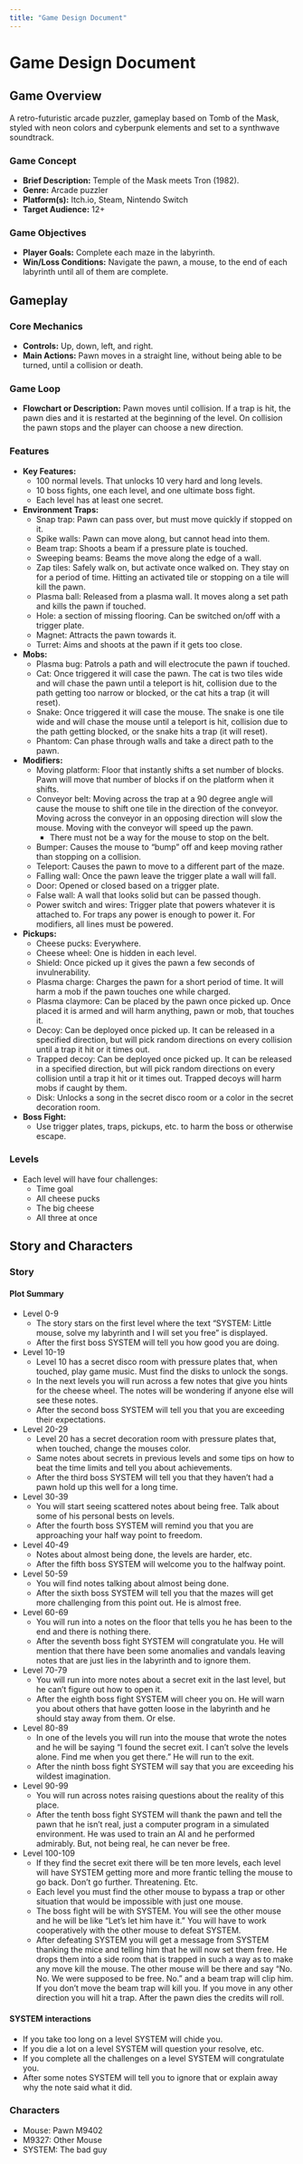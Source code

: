 ```yaml
---
title: "Game Design Document"
---
```


# Game Design Document

## Game Overview
A retro-futuristic arcade puzzler, gameplay based on Tomb of the Mask, styled with neon colors and cyberpunk elements and set to a synthwave soundtrack.

### Game Concept
- **Brief Description:** Temple of the Mask meets Tron (1982).
- **Genre:** Arcade puzzler
- **Platform(s):** Itch.io, Steam, Nintendo Switch
- **Target Audience:** 12+

### Game Objectives
- **Player Goals:** Complete each maze in the labyrinth.
- **Win/Loss Conditions:** Navigate the pawn, a mouse, to the end of each labyrinth until all of them are complete.

## Gameplay
### Core Mechanics
- **Controls:** Up, down, left, and right.
- **Main Actions:** Pawn moves in a straight line, without being able to be turned, until a collision or death.

### Game Loop
- **Flowchart or Description:** Pawn moves until collision. If a trap is hit, the pawn dies and it is restarted at the beginning of the level. On collision the pawn stops and the player can choose a new direction.

### Features
- **Key Features:**
    - 100 normal levels. That unlocks 10 very hard and long levels.
    - 10 boss fights, one each level, and one ultimate boss fight.
    - Each level has at least one secret.
- **Environment Traps:**
    - Snap trap: Pawn can pass over, but must move quickly if stopped on it.
    - Spike walls: Pawn can move along, but cannot head into them.
    - Beam trap: Shoots a beam if a pressure plate is touched.
    - Sweeping beams: Beams the move along the edge of a wall.
    - Zap tiles: Safely walk on, but activate once walked on. They stay on for a period of time. Hitting an activated tile or stopping on a tile will kill the pawn.
    - Plasma ball: Released from a plasma wall. It moves along a set path and kills the pawn if touched.
    - Hole: a section of missing flooring. Can be switched on/off with a trigger plate.
    - Magnet: Attracts the pawn towards it.
    - Turret: Aims and shoots at the pawn if it gets too close.
- **Mobs:**
    - Plasma bug: Patrols a path and will electrocute the pawn if touched.
    - Cat: Once triggered it will case the pawn. The cat is two tiles wide and will chase the pawn until a teleport is hit, collision due to the path getting too narrow or blocked, or the cat hits a trap (it will reset).
    - Snake: Once triggered it will case the mouse. The snake is one tile wide and will chase the mouse until a teleport is hit, collision due to the path getting blocked, or the snake hits a trap (it will reset).
    - Phantom: Can phase through walls and take a direct path to the pawn.
- **Modifiers:**
    - Moving platform: Floor that instantly shifts a set number of blocks. Pawn will move that number of blocks if on the platform when it shifts.
    - Conveyor belt: Moving across the trap at a 90 degree angle will cause the mouse to shift one tile in the direction of the conveyor. Moving across the conveyor in an opposing direction will slow the mouse. Moving with the conveyor will speed up the pawn.
        - There must not be a way for the mouse to stop on the belt.
    - Bumper: Causes the mouse to “bump” off and keep moving rather than stopping on a collision.
    - Teleport: Causes the pawn to move to a different part of the maze.
    - Falling wall: Once the pawn leave the trigger plate a wall will fall.
    - Door: Opened or closed based on a trigger plate.
    - False wall: A wall that looks solid but can be passed though.
    - Power switch and wires: Trigger plate that powers whatever it is attached to. For traps any power is enough to power it. For modifiers, all lines must be powered.
- **Pickups:**
    - Cheese pucks: Everywhere.
    - Cheese wheel: One is hidden in each level.
    - Shield: Once picked up it gives the pawn a few seconds of invulnerability.
    - Plasma charge: Charges the pawn for a short period of time. It will harm a mob if the pawn touches one while charged.
    - Plasma claymore: Can be placed by the pawn once picked up. Once placed it is armed and will harm anything, pawn or mob, that touches it.
    - Decoy: Can be deployed once picked up. It can be released in a specified direction, but will pick random directions on every collision until a trap it hit or it times out.
    - Trapped decoy: Can be deployed once picked up. It can be released in a specified direction, but will pick random directions on every collision until a trap it hit or it times out. Trapped decoys will harm mobs if caught by them.
    - Disk: Unlocks a song in the secret disco room or a color in the secret decoration room.
- **Boss Fight:**
    - Use trigger plates, traps, pickups, etc. to harm the boss or otherwise escape.
### Levels
- Each level will have four challenges:
    - Time goal
    - All cheese pucks
    - The big cheese
    - All three at once
## Story and Characters
### Story
#### Plot Summary
- Level 0-9
    - The story stars on the first level where the text “SYSTEM: Little mouse, solve my labyrinth and I will set you free” is displayed.
    - After the first boss SYSTEM will tell you how good you are doing.
- Level 10-19
    - Level 10 has a secret disco room with pressure plates that, when touched, play game music. Must find the disks to unlock the songs.
    - In the next levels you will run across a few notes that give you hints for the cheese wheel. The notes will be wondering if anyone else will see these notes.
    - After the second boss SYSTEM will tell you that you are exceeding their expectations.
- Level 20-29
    - Level 20 has a secret decoration room with pressure plates that, when touched, change the mouses color.
    - Same notes about secrets in previous levels and some tips on how to beat the time limits and tell you about achievements.
    - After the third boss SYSTEM will tell you that they haven’t had a pawn hold up this well for a long time.
- Level 30-39
    - You will start seeing scattered notes about being free. Talk about some of his personal bests on levels.
    - After the fourth boss SYSTEM will remind you that you are approaching your half way point to freedom.
- Level 40-49
    - Notes about almost being done, the levels are harder, etc.
    - After the fifth boss SYSTEM will welcome you to the halfway point.
- Level 50-59
    - You will find notes talking about almost being done.
    - After the sixth boss SYSTEM will tell you that the mazes will get more challenging from this point out. He is almost free.
- Level 60-69
    - You will run into a notes on the floor that tells you he has been to the end and there is nothing there.
    - After the seventh boss fight SYSTEM will congratulate you. He will mention that there have been some anomalies and vandals leaving notes that are just lies in the labyrinth and to ignore them.
- Level 70-79
    - You will run into more notes about a secret exit in the last level, but he can’t figure out how to open it.
    - After the eighth boss fight SYSTEM will cheer you on. He will warn you about others that have gotten loose in the labyrinth and he should stay away from them. Or else.
- Level 80-89
    - In one of the levels you will run into the mouse that wrote the notes and he will be saying “I found the secret exit. I can’t solve the levels alone. Find me when you get there.” He will run to the exit.
    - After the ninth boss fight SYSTEM will say that you are exceeding his wildest imagination.
- Level 90-99
    - You will run across notes raising questions about the reality of this place.
    - After the tenth boss fight SYSTEM will thank the pawn and tell the pawn that he isn’t real, just a computer program in a simulated environment. He was used to train an AI and he performed admirably. But, not being real, he can never be free.
- Level 100-109
    - If they find the secret exit there will be ten more levels, each level will have SYSTEM getting more and more frantic telling the mouse to go back. Don’t go further. Threatening. Etc.
    - Each level you must find the other mouse to bypass a trap or other situation that would be impossible with just one mouse.
    - The boss fight will be with SYSTEM. You will see the other mouse and he will be like “Let’s let him have it.” You will have to work cooperatively with the other mouse to defeat SYSTEM.
    - After defeating SYSTEM you will get a message from SYSTEM thanking the mice  and telling him that he will now set them free. He drops them into a side room that is trapped in such a way as to make any move kill the mouse. The other mouse will be there and say “No. No. We were supposed to be free. No.” and a beam trap will clip him. If you don’t move the beam trap will kill you. If you move in any other direction you will hit a trap. After the pawn dies the credits will roll.
#### SYSTEM interactions
- If you take too long on a level SYSTEM will chide you.
- If you die a lot on a level SYSTEM will question your resolve, etc.
- If you complete all the challenges on a level SYSTEM will congratulate you.
- After some notes SYSTEM will tell you to ignore that or explain away why the note said what it did.
### Characters
- Mouse: Pawn M9402
- M9327: Other Mouse
- SYSTEM: The bad guy
